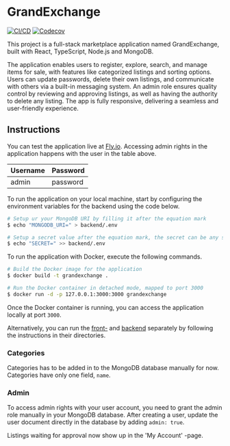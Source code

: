 # GrandExchange

[![CI/CD](https://github.com/isakpulkki/GrandExchange/actions/workflows/workflow.yml/badge.svg)](https://github.com/isakpulkki/GrandExchange/actions/workflows/workflow.yml)
[![Codecov](https://codecov.io/gh/isakpulkki/GrandExchange/graph/badge.svg?token=KB82TVNFTP)](https://codecov.io/gh/isakpulkki/GrandExchange)

This project is a full-stack marketplace application named GrandExchange, built with React, TypeScript, Node.js and MongoDB.

The application enables users to register, explore, search, and manage items for sale, with features like categorized listings and sorting options. Users can update passwords, delete their own listings, and communicate with others via a built-in messaging system. An admin role ensures quality control by reviewing and approving listings, as well as having the authority to delete any listing. The app is fully responsive, delivering a seamless and user-friendly experience.

## Instructions

You can test the application live at [Fly.io](https://grandexchange.fly.dev). Accessing admin rights in the application happens with the user in the table above.

| Username  | Password |
| - | - |
| admin  | password  |

To run the application on your local machine, start by configuring the environment variables for the backend using the code below.

```bash
# Setup ur your MongoDB URI by filling it after the equation mark
$ echo "MONGODB_URI=" > backend/.env

# Setup a secret value after the equation mark, the secret can be any string
$ echo "SECRET=" >> backend/.env
```

To run the application with Docker, execute the following commands. 

```bash
# Build the Docker image for the application
$ docker build -t grandexchange .

# Run the Docker container in detached mode, mapped to port 3000
$ docker run -d -p 127.0.0.1:3000:3000 grandexchange
```

Once the Docker container is running, you can access the application locally at port `3000`.

Alternatively, you can run the [front-](/frontend) and [backend](/backend) separately by following the instructions in their directories.

### Categories

Categories has to be added in to the MongoDB database manually for now. Categories have only one field, `name`.

### Admin

To access admin rights with your user account, you need to grant the admin role manually in your MongoDB database. After creating a user, update the user document directly in the database by adding `admin: true`. 

Listings waiting for approval now show up in the 'My Account' -page.